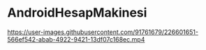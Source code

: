 # AndroidHesapMakinesi 
 
 https://user-images.githubusercontent.com/91761679/226601651-566ef542-abab-4922-9421-13df07c168ec.mp4
